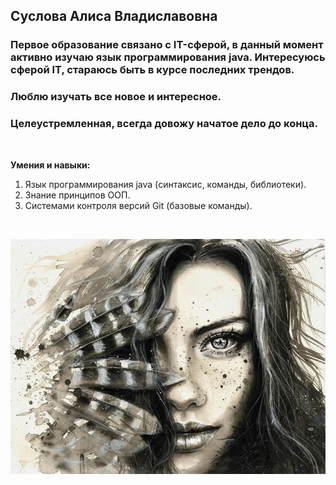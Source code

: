 ## **Суслова Алиса Владиславовна**
### Первое образование связано с IT-сферой, в данный момент активно изучаю язык программирования java. Интересуюсь сферой IT, стараюсь быть в курсе последних трендов.
### Люблю изучать все новое и интересное. 
### Целеустремленная, всегда довожу начатое дело до конца. 
<br/>

**Умения и навыки:**
1. Язык программирования java (синтаксис, команды, библиотеки).
1. Знание принципов ООП.
1. Системами контроля версий Git (базовые команды).

<br/>

![Фото](img/dXMl2GDzSNU.jpg)
